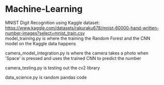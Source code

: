 # Machine-Learning
MNIST Digit Recognition using Kaggle dataset: https://www.kaggle.com/datasets/rakuraku678/mnist-60000-hand-written-number-images?select=mnist_train.csv  
model_training.py is where the training the Random Forest and the CNN model on the Kaggle data happens  
  
camera_model_integration.py is where the camera takes a photo when 'Space' is pressed and uses the trained CNN to predict the number  
  
camera_testing.py is testing out the cv2 library  
  
data_science.py is random pandas code  

  
